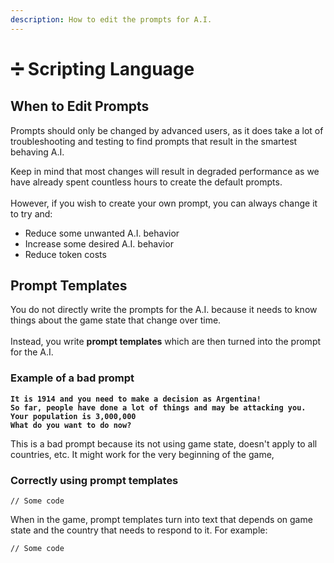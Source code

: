 ```yaml
---
description: How to edit the prompts for A.I.
---
```


# ➗ Scripting Language

## When to Edit Prompts

Prompts should only be changed by advanced users, as it does take a lot of troubleshooting and testing to find prompts that result in the smartest behaving A.I.&#x20;

Keep in mind that most changes will result in degraded performance as we have already spent countless hours to create the default prompts.\
\
However, if you wish to create your own prompt, you can always change it to try and:

* Reduce some unwanted A.I. behavior
* Increase some desired A.I. behavior
* Reduce token costs

## Prompt Templates

You do not directly write the prompts for the A.I. because it needs to know things about the game state that change over time.\
\
Instead, you write **prompt templates** which are then turned into the prompt for the A.I.&#x20;

### Example of a bad prompt

<pre><code><strong>It is 1914 and you need to make a decision as Argentina!
</strong><strong>So far, people have done a lot of things and may be attacking you.
</strong><strong>Your population is 3,000,000
</strong><strong>What do you want to do now?
</strong></code></pre>

This is a bad prompt because its not using game state, doesn't apply to all countries, etc. It might work for the very beginning of the game,&#x20;

### Correctly using prompt templates

```
// Some code
```

When in the game, prompt templates turn into text that depends on game state and the country that needs to respond to it. For example:

```
// Some code
```

